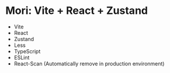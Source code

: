 # Mori: Vite + React + Zustand

-   Vite
-   React
-   Zustand
-   Less
-   TypeScript
-   ESLint
-   React-Scan (Automatically remove in production environment)
